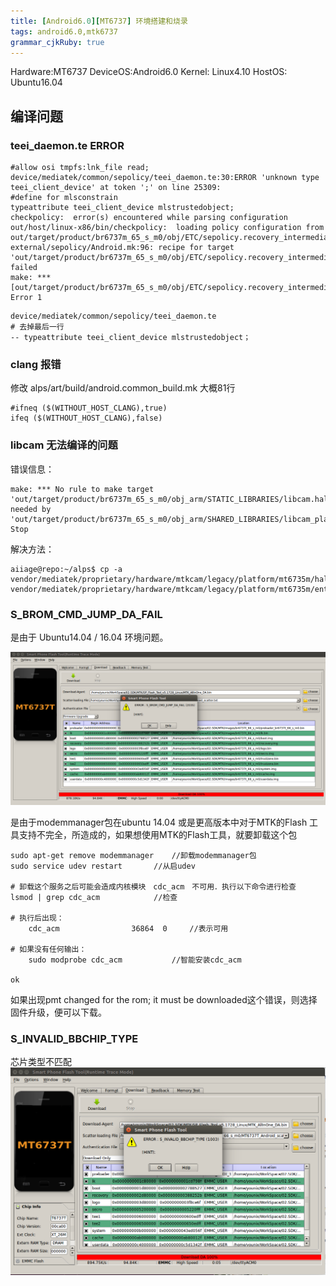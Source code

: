 ```yaml
---
title: [Android6.0][MT6737] 环境搭建和烧录
tags: android6.0,mtk6737
grammar_cjkRuby: true
---
```


Hardware:MT6737
DeviceOS:Android6.0
Kernel: Linux4.10
HostOS: Ubuntu16.04

## 编译问题

### teei_daemon.te ERROR
```
#allow osi tmpfs:lnk_file read;
device/mediatek/common/sepolicy/teei_daemon.te:30:ERROR 'unknown type teei_client_device' at token ';' on line 25309:
#define for mlsconstrain
typeattribute teei_client_device mlstrustedobject;
checkpolicy:  error(s) encountered while parsing configuration
out/host/linux-x86/bin/checkpolicy:  loading policy configuration from out/target/product/br6737m_65_s_m0/obj/ETC/sepolicy.recovery_intermediates/policy_recovery.conf
external/sepolicy/Android.mk:96: recipe for target 'out/target/product/br6737m_65_s_m0/obj/ETC/sepolicy.recovery_intermediates/sepolicy.recovery' failed
make: *** [out/target/product/br6737m_65_s_m0/obj/ETC/sepolicy.recovery_intermediates/sepolicy.recovery] Error 1
```
```
device/mediatek/common/sepolicy/teei_daemon.te 
# 去掉最后一行
-- typeattribute teei_client_device mlstrustedobject；
```

### clang 报错
修改  alps/art/build/android.common_build.mk 大概81行
```
#ifneq ($(WITHOUT_HOST_CLANG),true)
ifeq ($(WITHOUT_HOST_CLANG),false)
```

### libcam 无法编译的问题
错误信息：
```
make: *** No rule to make target 'out/target/product/br6737m_65_s_m0/obj_arm/STATIC_LIBRARIES/libcam.halmemory_intermediates/export_includes', needed by 'out/target/product/br6737m_65_s_m0/obj_arm/SHARED_LIBRARIES/libcam_platform_intermediates/import_includes'.  Stop
```
解决方法：
```
aiiage@repo:~/alps$ cp -a vendor/mediatek/proprietary/hardware/mtkcam/legacy/platform/mt6735m/hal/memory vendor/mediatek/proprietary/hardware/mtkcam/legacy/platform/mt6735m/entry/
```

### S_BROM_CMD_JUMP_DA_FAIL
是由于 Ubuntu14.04 / 16.04 环境问题。

![enter description here](./images/1522658476893.jpg)

 是由于modemmanager包在ubuntu 14.04 或是更高版本中对于MTK的Flash 工具支持不完全，所造成的，如果想使用MTK的Flash工具，就要卸载这个包 
```
sudo apt-get remove modemmanager    //卸载modemmanager包
sudo service udev restart       //从启udev

# 卸载这个服务之后可能会造成内核模块　cdc_acm　不可用．执行以下命令进行检查
lsmod | grep cdc_acm            //检查    

# 执行后出现：
	cdc_acm                36864  0     //表示可用

# 如果没有任何输出：
	sudo modprobe cdc_acm           //智能安装cdc_acm

ok
```
如果出现pmt changed for the rom; it must be downloaded这个错误，则选择固件升级，便可以下载。


### S_INVALID_BBCHIP_TYPE
芯片类型不匹配
![enter description here](./images/1522658598110.jpg)